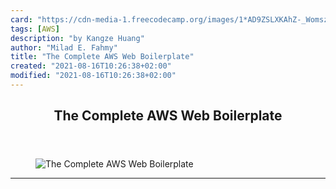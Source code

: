 ```yaml
---
card: "https://cdn-media-1.freecodecamp.org/images/1*AD9ZSLXKAhZ-_WomszsmPg.png"
tags: [AWS]
description: "by Kangze Huang"
author: "Milad E. Fahmy"
title: "The Complete AWS Web Boilerplate"
created: "2021-08-16T10:26:38+02:00"
modified: "2021-08-16T10:26:38+02:00"
---
```

<div class="site-wrapper">
<main id="site-main" class="site-main outer">
<div class="inner">
<article class="post-full post tag-aws tag-javascript tag-web-development tag-cloud-computing tag-devops ">
<header class="post-full-header">
<h1 class="post-full-title">The Complete AWS Web Boilerplate</h1>
</header>
<figure class="post-full-image">
<picture>
<source media="(max-width: 700px)" sizes="1px" srcset="data:image/gif;base64,R0lGODlhAQABAIAAAAAAAP///yH5BAEAAAAALAAAAAABAAEAAAIBRAA7 1w">
<source media="(min-width: 701px)" sizes="(max-width: 800px) 400px,
(max-width: 1170px) 700px,
1400px" srcset="https://cdn-media-1.freecodecamp.org/images/1*AD9ZSLXKAhZ-_WomszsmPg.png 300w,
https://cdn-media-1.freecodecamp.org/images/1*AD9ZSLXKAhZ-_WomszsmPg.png 600w,
https://cdn-media-1.freecodecamp.org/images/1*AD9ZSLXKAhZ-_WomszsmPg.png 1000w,
https://cdn-media-1.freecodecamp.org/images/1*AD9ZSLXKAhZ-_WomszsmPg.png 2000w">
<img onerror="this.style.display='none'" src="https://cdn-media-1.freecodecamp.org/images/1*AD9ZSLXKAhZ-_WomszsmPg.png" alt="The Complete AWS Web Boilerplate">
</picture>
</figure>
<section class="post-full-content">
<div class="post-content medium-migrated-article">
</div>
<hr>
</section>
</article>
</div>
</main>
</div>
<!-- Google Tag Manager (noscript) -->
<!-- End Google Tag Manager (noscript) -->
